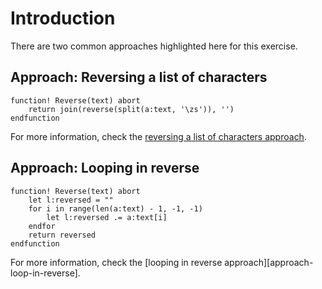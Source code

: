 # Introduction

There are two common approaches highlighted here for this exercise.

## Approach: Reversing a list of characters

```vim
function! Reverse(text) abort
    return join(reverse(split(a:text, '\zs')), '')
endfunction
```

For more information, check the [reversing a list of characters approach][approach-list-of-characters].

## Approach: Looping in reverse

```vim
function! Reverse(text) abort
    let l:reversed = ""
    for i in range(len(a:text) - 1, -1, -1)
        let l:reversed .= a:text[i]
    endfor
    return reversed
endfunction
```

For more information, check the [looping in reverse approach][approach-loop-in-reverse].

[modulo-operator]: https://en.wikipedia.org/wiki/Modulo
[approach-list-of-characters]: https://exercism.org/tracks/vimscript/exercises/reverse-string/approaches/list-of-characters
[approach-looping-in-reverse]: https://exercism.org/tracks/vimscript/exercises/reverse-string/approaches/looping-in-reverse
